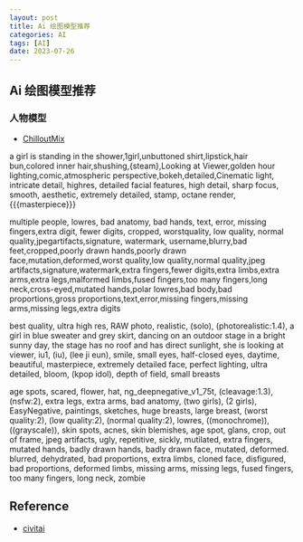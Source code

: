 ```yaml
---
layout: post
title: Ai 绘图模型推荐
categories: AI
tags: [AI]
date: 2023-07-26
---
```


## Ai 绘图模型推荐

### 人物模型

+ [ChilloutMix](https://civitai.com/models/6424?modelVersionId=11745)

a girl is standing in the shower,1girl,unbuttoned shirt,lipstick,hair bun,colored inner hair,shushing,{steam},Looking at Viewer,golden hour lighting,comic,atmospheric perspective,bokeh,detailed,Cinematic light, intricate detail, highres, detailed facial features, high detail, sharp focus, smooth, aesthetic, extremely detailed, stamp, octane render,{{{masterpiece}}}

multiple people, lowres, bad anatomy, bad hands, text, error, missing fingers,extra digit, fewer digits, cropped, worstquality, low quality, normal quality,jpegartifacts,signature, watermark, username,blurry,bad feet,cropped,poorly drawn hands,poorly drawn face,mutation,deformed,worst quality,low quality,normal quality,jpeg artifacts,signature,watermark,extra fingers,fewer digits,extra limbs,extra arms,extra legs,malformed limbs,fused fingers,too many fingers,long neck,cross-eyed,mutated hands,polar lowres,bad body,bad proportions,gross proportions,text,error,missing fingers,missing arms,missing legs,extra digits

best quality, ultra high res, RAW photo, realistic, (solo), (photorealistic:1.4), a girl in blue sweater and grey skirt, dancing on an outdoor stage in a bright sunny day, the stage has no roof and has direct sunlight, she is looking at viewer, iu1, (iu), (lee ji eun), smile, small eyes, half-closed eyes, daytime, beautiful, masterpiece, extremely detailed face, perfect lighting, ultra detailed, bloom, (kpop idol), depth of field, small breasts

age spots, scared, flower, hat, ng_deepnegative_v1_75t, (cleavage:1.3), (nsfw:2), extra legs, extra arms, bad anatomy, (two girls), (2 girls), EasyNegative, paintings, sketches, huge breasts, large breast, (worst quality:2), (low quality:2), (normal quality:2), lowres, ((monochrome)), ((grayscale)), skin spots, acnes, skin blemishes, age spot, glans, crop, out of frame, jpeg artifacts, ugly, repetitive, sickly, mutilated, extra fingers, mutated hands, badly drawn hands, badly drawn face, mutated, deformed. blurred, dehydrated, bad proportions, extra limbs, cloned face, disfigured, bad proportions, deformed limbs, missing arms, missing legs, fused fingers, too many fingers, long neck, zombie

## Reference
+ [civitai](https://civitai.com/)

